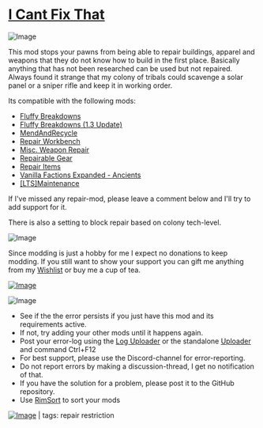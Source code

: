 # [I Cant Fix That](https://steamcommunity.com/sharedfiles/filedetails/?id=2780971535)

![Image](https://i.imgur.com/iCj5o7O.png)

This mod stops your pawns from being able to repair buildings, apparel and weapons that they do not know how to build in the first place. 
Basically anything that has not been researched can be used but not repaired.
Always found it strange that my colony of tribals could scavenge a solar panel or a sniper rifle and keep it in working order.

Its compatible with the following mods:


-  [Fluffy Breakdowns](https://steamcommunity.com/sharedfiles/filedetails/?id=726244033)
-  [Fluffy Breakdowns (1.3 Update)](https://steamcommunity.com/sharedfiles/filedetails/?id=2584064444)
-  [MendAndRecycle](https://steamcommunity.com/sharedfiles/filedetails/?id=735241897)
-  [Repair Workbench](https://steamcommunity.com/sharedfiles/filedetails/?id=733997423)
-  [Misc. Weapon Repair](https://steamcommunity.com/sharedfiles/filedetails/?id=932102953)
-  [Repairable Gear](https://steamcommunity.com/sharedfiles/filedetails/?id=2482478785)
-  [Repair Items](https://steamcommunity.com/sharedfiles/filedetails/?id=2564355300)
-  [Vanilla Factions Expanded - Ancients](https://steamcommunity.com/sharedfiles/filedetails/?id=2654846754)
- [[LTS]Maintenance](https://steamcommunity.com/sharedfiles/filedetails/?id=2803673873)



If I've missed any repair-mod, please leave a comment below and I'll try to add support for it.

There is also a setting to block repair based on colony tech-level. 

![Image](https://i.imgur.com/Ds0rBAD.png)

Since modding is just a hobby for me I expect no donations to keep modding. If you still want to show your support you can gift me anything from my [Wishlist](https://store.steampowered.com/wishlist/id/Mlie) or buy me a cup of tea.

[![Image](https://i.imgur.com/VWG0yff.png)](https://ko-fi.com/G2G55DDYD)

![Image](https://i.imgur.com/5xwDG6H.png)



-  See if the the error persists if you just have this mod and its requirements active.
-  If not, try adding your other mods until it happens again.
-  Post your error-log using the [Log Uploader](https://steamcommunity.com/sharedfiles/filedetails/?id=2873415404) or the standalone [Uploader](https://steamcommunity.com/sharedfiles/filedetails/?id=2873415404) and command Ctrl+F12
-  For best support, please use the Discord-channel for error-reporting.
-  Do not report errors by making a discussion-thread, I get no notification of that.
-  If you have the solution for a problem, please post it to the GitHub repository.
-  Use [RimSort](https://github.com/RimSort/RimSort/releases/latest) to sort your mods

 

[![Image](https://img.shields.io/github/v/release/emipa606/ICantFixThat?label=latest%20version&style=plastic&labelColor=0070cd&color=white)](https://steamcommunity.com/sharedfiles/filedetails/changelog/2780971535) | tags: repair restriction
